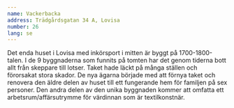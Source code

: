 ```yaml
---
name: Vackerbacka
address: Trädgårdsgatan 34 A, Lovisa
number: 26
lang: se
---
```

Det enda huset i Lovisa med inkörsport i mitten är byggt på 1700-1800-talen. I de 9 byggnaderna som funnits på tomten har det genom tiderna bott allt från skeppare till lotser. Taket hade läckt på många ställen och förorsakat stora skador. De nya ägarna började med att förnya taket och renovera den äldre delen av huset till ett fungerande hem för familjen på sex personer. Den andra delen av den unika byggnaden kommer att omfatta ett arbetsrum/affärsutrymme för värdinnan som är textilkonstnär.
